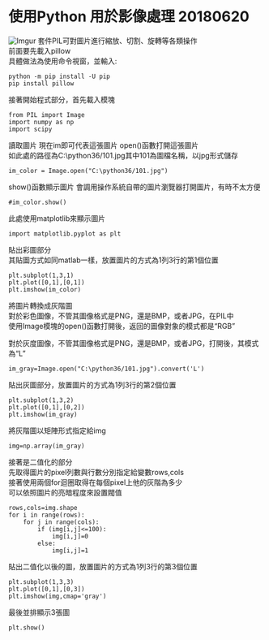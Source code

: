 使用Python 用於影像處理 20180620
==================================
![Imgur](https://i.imgur.com/5yMFtlD.png)
套件PIL可對圖片進行縮放、切割、旋轉等各類操作<br/>
前面要先載入pillow<br/>
具體做法為使用命令視窗，並輸入:
<pre><code>python -m pip install -U pip
pip install pillow</pre></code>
接著開始程式部分，首先載入模塊
<pre><code>from PIL import Image  
import numpy as np  
import scipy  </pre></code>
  

讀取圖片 現在im即可代表這張圖片 open()函數打開這張圖片<br/>
如此處的路徑為C:\python36/101.jpg其中101為圖檔名稱，以jpg形式儲存
<pre><code>im_color = Image.open("C:\python36/101.jpg")  </pre></code>
  
show()函數顯示圖片 會調用操作系統自帶的圖片瀏覽器打開圖片，有時不太方便
<pre><code>#im_color.show()</pre></code>

此處使用matplotlib來顯示圖片
<pre><code>import matplotlib.pyplot as plt</pre></code>

貼出彩圖部分<br/>
其貼圖方式如同matlab一樣，放置圖片的方式為1列3行的第1個位置
<pre><code>plt.subplot(1,3,1)
plt.plot([0,1],[0,1])
plt.imshow(im_color)</pre></code>


將圖片轉換成灰階圖<br/>
對於彩色圖像，不管其圖像格式是PNG，還是BMP，或者JPG，在PIL中<br/>
使用Image模塊的open()函數打開後，返回的圖像對象的模式都是“RGB”<br/>

對於灰度圖像，不管其圖像格式是PNG，還是BMP，或者JPG，打開後，其模式為“L”
<pre><code>im_gray=Image.open("C:\python36/101.jpg").convert('L')</pre></code>

貼出灰圖部分，放置圖片的方式為1列3行的第2個位置
<pre><code>plt.subplot(1,3,2)
plt.plot([0,1],[0,2])
plt.imshow(im_gray)</pre></code>



將灰階圖以矩陣形式指定給img
<pre><code>img=np.array(im_gray)</pre></code>

接著是二值化的部分<br/>
先取得圖片的pixel列數與行數分別指定給變數rows,cols<br/>
接著使用兩個for迴圈取得在每個pixel上他的灰階為多少<br/>
可以依照圖片的亮暗程度來設置閥值<br/>
<pre><code>rows,cols=img.shape
for i in range(rows):
    for j in range(cols):
        if (img[i,j]<=100):
            img[i,j]=0
        else:
            img[i,j]=1</pre></code>

貼出二值化以後的圖，放置圖片的方式為1列3行的第3個位置
<pre><code>plt.subplot(1,3,3)
plt.plot([0,1],[0,3])
plt.imshow(img,cmap='gray')</pre></code>
最後並排顯示3張圖
<pre><code>plt.show()</pre></code>
